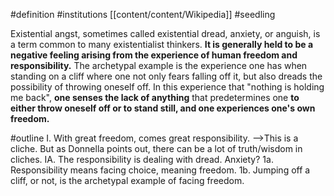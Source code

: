 #definition 
#institutions  [[content/content/Wikipedia]]
#seedling 

Existential angst, sometimes called existential dread, anxiety, or anguish, is a term common to many existentialist thinkers. **It is generally held to be a negative feeling arising from the experience of human freedom and responsibility.** The archetypal example is the experience one has when standing on a cliff where one not only fears falling off it, but also dreads the possibility of throwing oneself off. In this experience that "nothing is holding me back", **one senses the lack of anything** that predetermines one **to either throw oneself off or to stand still, and one experiences one's own freedom.**

#outline 
I. With great freedom, comes great responsibility. -->This is a cliche. But as Donnella points out, there can be a lot of truth/wisdom in cliches. 
	IA. The responsibility is dealing with dread. Anxiety?
		1a. Responsibility means facing choice, meaning freedom. 
		1b. Jumping off a cliff, or not, is the archetypal example of facing freedom.

